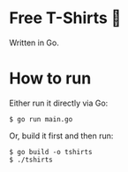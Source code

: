 # Free T-Shirts 👕

Written in Go.

# How to run

Either run it directly via Go:

```
$ go run main.go
```

Or, build it first and then run:

```
$ go build -o tshirts
$ ./tshirts
```
